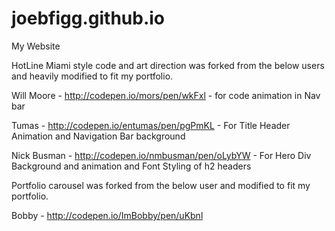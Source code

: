 # joebfigg.github.io
My Website


HotLine Miami style code and art direction was forked from the below users and heavily modified to fit my portfolio.

Will Moore - http://codepen.io/mors/pen/wkFxl - for code animation in Nav bar

Tumas - http://codepen.io/entumas/pen/pgPmKL - For Title Header Animation and Navigation Bar background

Nick Busman - http://codepen.io/nmbusman/pen/oLybYW - For Hero Div Background and animation and Font Styling of h2 headers


Portfolio carousel was forked from the below user and modified to fit my portfolio.

Bobby - http://codepen.io/ImBobby/pen/uKbnl


